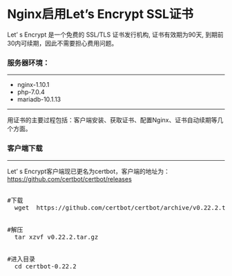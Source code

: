 <h1>Nginx启用Let’s Encrypt SSL证书</h1>

<p>Let’ s Encrypt 是一个免费的 SSL/TLS 证书发行机构, 证书有效期为90天, 到期前30内可续期，因此不需要担心费用问题。</p>
<h3>服务器环境：</h3>
<hr>
  <ul>
    <li>nginx-1.10.1</li>
    <li>php-7.0.4</li>
    <li>mariadb-10.1.13</li>
  </ul>
<hr>
<p>用证书的主要过程包括：客户端安装、获取证书、配置Nginx、证书自动续期等几个方面。</p>
<h3>客户端下载</h3>
<hr>
<p>Let’ s Encrypt客户端现已更名为certbot，客户端的地址为：<a href=https://github.com/certbot/certbot/releases>https://github.com/certbot/certbot/releases </a></p>
<pre>
  <div>#下载
  wget  https://github.com/certbot/certbot/archive/v0.22.2.tar.gz</div>
  <div>#解压
  tar xzvf v0.22.2.tar.gz</div>
  <div>#进入目录
  cd certbot-0.22.2</div>
</pre>
